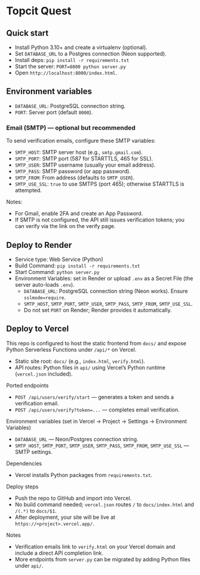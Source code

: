 # Topcit Quest

## Quick start

- Install Python 3.10+ and create a virtualenv (optional).
- Set `DATABASE_URL` to a Postgres connection (Neon supported).
- Install deps: `pip install -r requirements.txt`
- Start the server: `PORT=8000 python server.py`
- Open `http://localhost:8000/index.html`.

## Environment variables

- `DATABASE_URL`: PostgreSQL connection string.
- `PORT`: Server port (default `8000`).

### Email (SMTP) — optional but recommended
To send verification emails, configure these SMTP variables:

- `SMTP_HOST`: SMTP server host (e.g., `smtp.gmail.com`).
- `SMTP_PORT`: SMTP port (587 for STARTTLS, 465 for SSL).
- `SMTP_USER`: SMTP username (usually your email address).
- `SMTP_PASS`: SMTP password (or app password).
- `SMTP_FROM`: From address (defaults to `SMTP_USER`).
- `SMTP_USE_SSL`: `true` to use SMTPS (port 465); otherwise STARTTLS is attempted.

Notes:
- For Gmail, enable 2FA and create an App Password.
- If SMTP is not configured, the API still issues verification tokens; you can verify via the link on the verify page.

## Deploy to Render

- Service type: Web Service (Python)
- Build Command: `pip install -r requirements.txt`
- Start Command: `python server.py`
- Environment Variables: set in Render or upload `.env` as a Secret File (the server auto-loads `.env`).
  - `DATABASE_URL`: PostgreSQL connection string (Neon works). Ensure `sslmode=require`.
  - `SMTP_HOST`, `SMTP_PORT`, `SMTP_USER`, `SMTP_PASS`, `SMTP_FROM`, `SMTP_USE_SSL`.
  - Do not set `PORT` on Render; Render provides it automatically.
## Deploy to Vercel

This repo is configured to host the static frontend from `docs/` and expose Python Serverless Functions under `/api/*` on Vercel.

- Static site root: `docs/` (e.g., `index.html`, `verify.html`).
- API routes: Python files in `api/` using Vercel’s Python runtime (`vercel.json` included).

Ported endpoints
- `POST /api/users/verify/start` — generates a token and sends a verification email.
- `POST /api/users/verify?token=...` — completes email verification.

Environment variables (set in Vercel → Project → Settings → Environment Variables)
- `DATABASE_URL` — Neon/Postgres connection string.
- `SMTP_HOST`, `SMTP_PORT`, `SMTP_USER`, `SMTP_PASS`, `SMTP_FROM`, `SMTP_USE_SSL` — SMTP settings.

Dependencies
- Vercel installs Python packages from `requirements.txt`.

Deploy steps
- Push the repo to GitHub and import into Vercel.
- No build command needed; `vercel.json` routes `/` to `docs/index.html` and `/(.*)` to `docs/$1`.
- After deployment, your site will be live at `https://<project>.vercel.app/`.

Notes
- Verification emails link to `verify.html` on your Vercel domain and include a direct API completion link.
- More endpoints from `server.py` can be migrated by adding Python files under `api/`.
